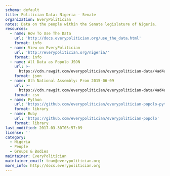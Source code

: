 ```yaml
---
schema: default
title: Politician Data: Nigeria — Senate
organization: EveryPolitician
notes: Data on the people within the Senate legislature of Nigeria.
resources:
  - name: How To Use The Data
    url: 'http://docs.everypolitician.org/use_the_data.html'
    format: info
  - name: View on EveryPolitician
    url: 'http://everypolitician.org/nigeria/'
    format: info
  - name: All Data as Popolo JSON
    url: >-
      https://cdn.rawgit.com/everypolitician/everypolitician-data/4ad4ae5c681f604f48b726849daa848fd0e0bb90/data/Nigeria/Senate/ep-popolo-v1.0.json
    format: json
  - name: 8th National Assembly: From 2015-06-09
    url: >-
      https://cdn.rawgit.com/everypolitician/everypolitician-data/4ad4ae5c681f604f48b726849daa848fd0e0bb90/data/Nigeria/Senate/term-8.csv
    format: csv
  - name: Python
    url: 'https://github.com/everypolitician/everypolitician-popolo-python'
    format: library
  - name: Ruby
    url: 'https://github.com/everypolitician/everypolitician-popolo'
    format: library
last_modified: 2017-03-30T03:57:09
license: ''
category:
  - Nigeria
  - People
  - Groups & Bodies
maintainer: EveryPolitician
maintainer_email: team@everypolitician.org
more_info: http://docs.everypolitician.org
---
```

